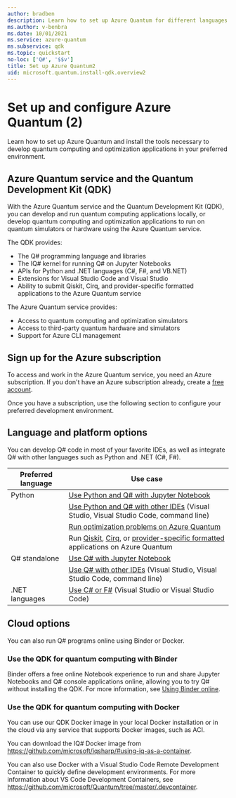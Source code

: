 ```yaml
---
author: bradben
description: Learn how to set up Azure Quantum for different languages and platforms2.
ms.author: v-benbra
ms.date: 10/01/2021
ms.service: azure-quantum
ms.subservice: qdk
ms.topic: quickstart
no-loc: ['Q#', '$$v']
title: Set up Azure Quantum2
uid: microsoft.quantum.install-qdk.overview2
---
```


# Set up and configure Azure Quantum (2)

Learn how to set up Azure Quantum and install the tools necessary to develop quantum computing and optimization applications in your preferred environment.

## Azure Quantum service and the Quantum Development Kit (QDK)

With the Azure Quantum service and the Quantum Development Kit (QDK), you can develop and run quantum computing applications locally, or develop quantum computing and optimization applications to run on quantum simulators or hardware using the Azure Quantum service.

The QDK provides:

- The Q# programming language and libraries
- The IQ# kernel for running Q# on Jupyter Notebooks
- APIs for Python and .NET languages (C#, F#, and VB.NET)
- Extensions for Visual Studio Code and Visual Studio
- Ability to submit Qiskit, Cirq, and provider-specific formatted applications to the Azure Quantum service


The Azure Quantum service provides:

- Access to quantum computing and optimization simulators
- Access to third-party quantum hardware and simulators
- Support for Azure CLI management

## Sign up for the Azure subscription

To access and work in the Azure Quantum service, you need an Azure subscription. If you don't have an Azure subscription already, create a [free account](https://azure.microsoft.com/free/).

Once you have a subscription, use the following section to configure your preferred development environment. 

## Language and platform options

You can develop Q# code in most of your favorite IDEs, as well as integrate Q# with other languages such as Python and .NET (C#, F#).

| Preferred language | Use case |
| ----| ---- |
| Python |[Use Python and Q# with Jupyter Notebook](xref:microsoft.quantum.install-qdk.overview.python) |
| &nbsp; |[Use Python and Q# with other IDEs](/azure/quantum/install-python-qdk) (Visual Studio, Visual Studio Code, command line) |
| &nbsp; |[Run optimization problems on Azure Quantum](/azure/quantum/install-python-qdk?tabs=tabid-aq#select-your-install-method)|
| &nbsp; |Run [Qiskit](xref:microsoft.quantum.quickstarts.computing.qiskit), [Cirq](xref:microsoft.quantum.quickstarts.computing.cirq), or [provider-specific formatted](xref:microsoft.quantum.quickstarts.computing.provider) applications on Azure Quantum|
| Q# standalone |[Use Q# with Jupyter Notebook](xref:microsoft.quantum.install-qdk.overview.standalone)|
| &nbsp; |[Use Q# with other IDEs](xref:microsoft.quantum.install-qdk.overview.standalone#q-and-other-ides) (Visual Studio, Visual Studio Code, command line)|
| .NET languages| [Use C# or F#](xref:microsoft.quantum.install-qdk.overview.cs) (Visual Studio or Visual Studio Code)|

## Cloud options

You can also run Q# programs online using Binder or Docker.

### Use the QDK for quantum computing with Binder

Binder offers a free online Notebook experience to run and share Jupyter Notebooks and Q# console applications online, allowing you to try Q# without installing the QDK. For more information, see [Using Binder online](xref:microsoft.quantum.install-qdk.overview.binder).

### Use the QDK for quantum computing with Docker

You can use our QDK Docker image in your local Docker installation or in the cloud via any service that supports Docker images, such as ACI.

You can download the IQ# Docker image from <https://github.com/microsoft/iqsharp/#using-iq-as-a-container>. 

You can also use Docker with a Visual Studio Code Remote Development Container to quickly define development environments. For more information about VS Code Development Containers, see <https://github.com/microsoft/Quantum/tree/master/.devcontainer>.